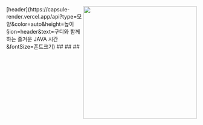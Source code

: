 <img src="./구디.png" align="right" width="300px">
[header](https://capsule-render.vercel.app/api?type=모양&color=auto&height=높이&section=header&text=구디와 함께하는 즐거운 JAVA 시간&fontSize=폰트크기)
## 
## 
## 
